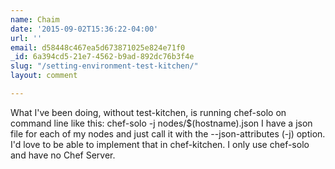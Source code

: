 ```yaml
---
name: Chaim
date: '2015-09-02T15:36:22-04:00'
url: ''
email: d58448c467ea5d673871025e824e71f0
_id: 6a394cd5-21e7-4562-b9ad-892dc76b3f4e
slug: "/setting-environment-test-kitchen/"
layout: comment

---
```


What I've been doing, without test-kitchen, is running chef-solo on command line like this:
chef-solo -j nodes/$(hostname).json
I have a json file for each of my nodes and just call it with the --json-attributes (-j) option.
I'd love to be able to implement that in chef-kitchen.
I only use chef-solo and have no Chef Server.
